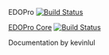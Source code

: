 EDOPro [![Build Status](https://travis-ci.org/edo9300/ygopro.svg?branch=master)](https://travis-ci.org/edo9300/ygopro)

[EDOPro Core](https://github.com/edo9300/ygopro-core) [![Build Status](https://travis-ci.org/edo9300/ygopro-core.svg?branch=master)](https://travis-ci.org/edo9300/ygopro-core)

Documentation by kevinlul